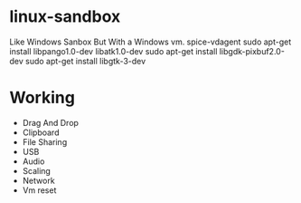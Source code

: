 # linux-sandbox
Like Windows Sanbox But With a Windows vm.
spice-vdagent
sudo apt-get install libpango1.0-dev libatk1.0-dev
sudo apt-get install libgdk-pixbuf2.0-dev
sudo apt-get install libgtk-3-dev



# Working

- Drag And Drop
- Clipboard
- File Sharing
- USB
- Audio
- Scaling
- Network
- Vm reset

